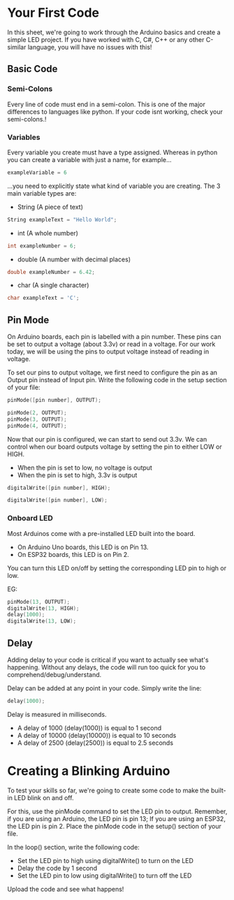 # Your First Code
In this sheet, we're going to work through the Arduino basics and create a simple LED project.
If you have worked with C, C#, C++ or any other C-similar language, you will have no issues with this!

## Basic Code
### Semi-Colons
Every line of code must end in a semi-colon. This is one of the major differences to languages like python.
If your code isnt working, check your semi-colons.!
### Variables
Every variable you create must have a type assigned. 
Whereas in python you can create a variable with just a name, for example...
``` python
exampleVariable = 6
```
...you need to explicitly state what kind of variable you are creating. The 3 main variable types are:
- String (A piece of text)
``` C
String exampleText = "Hello World";
```
- int (A whole number)
``` C
int exampleNumber = 6;
```
- double (A number with decimal places)
``` C
double exampleNumber = 6.42;
```
- char (A single character)
``` C
char exampleText = 'C';
```

## Pin Mode
On Arduino boards, each pin is labelled with a pin number. These pins can be set to output a voltage (about 3.3v) or read in a voltage. For our work today, we will be using the pins to output voltage instead of reading in voltage.

To set our pins to output voltage, we first need to configure the pin as an Output pin instead of Input pin.
Write the following code in the setup section of your file:
``` C
pinMode([pin number], OUTPUT);

pinMode(2, OUTPUT);
pinMode(3, OUTPUT);
pinMode(4, OUTPUT);
```

Now that our pin is configured, we can start to send out 3.3v. We can control when our board outputs voltage by setting the pin to either LOW or HIGH.
- When the pin is set to low, no voltage is output
- When the pin is set to high, 3.3v is output

``` C
digitalWrite([pin number], HIGH); 
```

``` C
digitalWrite([pin number], LOW); 
```

### Onboard LED
Most Arduinos come with a pre-installed LED built into the board. 

- On Arduino Uno boards, this LED is on Pin 13.
- On ESP32 boards, this LED is on Pin 2.

You can turn this LED on/off by setting the corresponding LED pin to high or low. 

EG:
``` C
pinMode(13, OUTPUT);
digitalWrite(13, HIGH);
delay(1000);
digitalWrite(13, LOW);
```

## Delay
Adding delay to your code is critical if you want to actually see what's happening. Without any delays, the code will run too quick for you to comprehend/debug/understand.

Delay can be added at any point in your code. Simply write the line:
``` C
delay(1000);
```

Delay is measured in milliseconds. 
- A delay of 1000 (delay(1000)) is equal to 1 second
- A delay of 10000 (delay(10000)) is equal to 10 seconds
- A delay of 2500 (delay(2500)) is equal to 2.5 seconds

# Creating a Blinking Arduino
To test your skills so far, we're going to create some code to make the built-in LED blink on and off.

For this, use the pinMode command to set the LED pin to output. Remember,  if you are using an Arduino, the LED pin is pin 13; If you are using an ESP32, the LED pin is pin 2.
Place the pinMode code in the setup() section of your file.

In the loop() section, write the following code:
- Set the LED pin to high using digitalWrite() to turn on the LED
- Delay the code by 1 second
- Set the LED pin to low using digitalWrite() to turn off the LED

Upload the code and see what happens!
